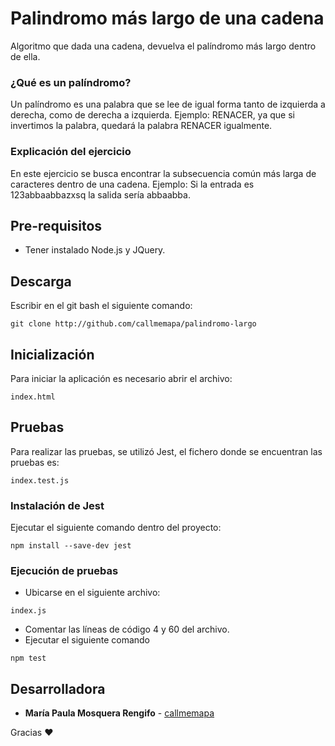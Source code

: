 # Palindromo más largo de una cadena
Algoritmo que dada una cadena, devuelva el palíndromo más largo dentro de ella.
### ¿Qué es un palíndromo?
Un palíndromo es una palabra que se lee de igual forma tanto de izquierda a derecha, como de derecha a izquierda.
Ejemplo: RENACER, ya que si invertimos la palabra, quedará la palabra RENACER igualmente.
### Explicación del ejercicio
En este ejercicio se busca encontrar la subsecuencia común más larga de caracteres dentro de una cadena.
Ejemplo: Si la entrada es 123abbaabbazxsq la salida sería abbaabba.
## Pre-requisitos
* Tener instalado Node.js y JQuery.
## Descarga
Escribir en el git bash el siguiente comando:
```
git clone http://github.com/callmemapa/palindromo-largo
```
## Inicialización
Para iniciar la aplicación es necesario abrir el archivo:
```
index.html
```
## Pruebas
Para realizar las pruebas, se utilizó Jest, el fichero donde se encuentran las pruebas es:
```
index.test.js
```
### Instalación de Jest
Ejecutar el siguiente comando dentro del proyecto:
```
npm install --save-dev jest
```
### Ejecución de pruebas
* Ubicarse en el siguiente archivo:
```
index.js
```
* Comentar las líneas de código 4 y 60 del archivo.
* Ejecutar el siguiente comando 
```
npm test
```

## Desarrolladora
* **María Paula Mosquera Rengifo** - [callmemapa](https://github.com/callmemapa)

Gracias ❤️
